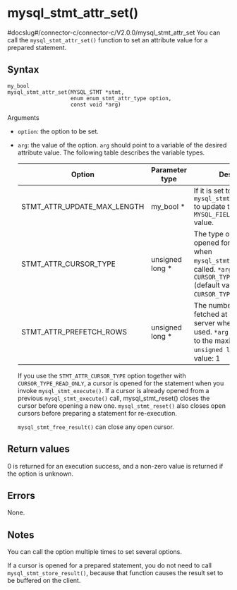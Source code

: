 mysql_stmt_attr_set() 
==========================================
#docslug#/connector-c/connector-c/V2.0.0/mysql_stmt_attr_set
You can call the `mysql_stmt_attr_set()` function to set an attribute value for a prepared statement. 

Syntax 
---------------------------

```unknow
my_bool
mysql_stmt_attr_set(MYSQL_STMT *stmt,
                    enum enum_stmt_attr_type option,
                    const void *arg)
```



Arguments

* `option`: the option to be set.

  

* `arg`: the value of the option. `arg` should point to a variable of the desired attribute value. The following table describes the variable types. 

  

  |           Option            |  Parameter type  |                                                                                         Description                                                                                         |
  |-----------------------------|------------------|---------------------------------------------------------------------------------------------------------------------------------------------------------------------------------------------|
  | STMT_ATTR_UPDATE_MAX_LENGTH | my_bool \*       | If it is set to 1, it will cause `mysql_stmt_store_result()` to update the metadata `MYSQL_FIELD->max_length` value.                                                                        |
  | STMT_ATTR_CURSOR_TYPE       | unsigned long \* | The type of cursor to be opened for the statement when `mysql_stmt_execute()` is called.  `*arg` can be `CURSOR_TYPE_NO_CURSOR` (default value) or `CURSOR_TYPE_READ_ONLY`. |
  | STMT_ATTR_PREFETCH_ROWS     | unsigned long \* | The number of rows fetched at a time from the server when a cursor is used.  `*arg` ranges from 1 to the maximum value of `unsigned long`. Default value: 1                 |

  

  If you use the `STMT_ATTR_CURSOR_TYPE` option together with `CURSOR_TYPE_READ_ONLY`, a cursor is opened for the statement when you invoke `mysql_stmt_execute()`. If a cursor is already opened from a previous `mysql_stmt_execute()` call, mysql_stmt_reset() closes the cursor before opening a new one. `mysql_stmt_reset()` also closes open cursors before preparing a statement for re-execution. 

  `mysql_stmt_free_result()` can close any open cursor.
  




Return values 
----------------------------------

0 is returned for an execution success, and a non-zero value is returned if the option is unknown.

Errors 
---------------------------

None.

Notes 
--------------------------

You can call the option multiple times to set several options. 

If a cursor is opened for a prepared statement, you do not need to call `mysql_stmt_store_result()`, because that function causes the result set to be buffered on the client.
